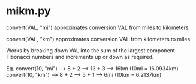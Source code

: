 # mikm.py
convert(VAL, "mi") approximates conversion VAL from miles to kilometers

convert(VAL, "km") approximates conversion VAL from kilometers to miles

Works by breaking down VAL into the sum of the largest component Fibonacci numbers and increments up or down as required.

Eg.
convert(10, "mi") --> 8 + 2 --> 13 + 3 --> 16km (10mi = 16.0934km)
convert(10, "km") --> 8 + 2 --> 5 + 1 --> 6mi (10km = 6.2137km)

